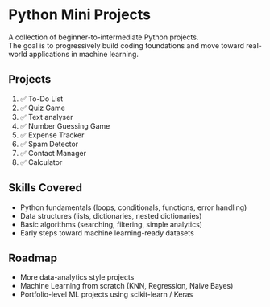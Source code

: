 # Python Mini Projects

A collection of beginner-to-intermediate Python projects.  
The goal is to progressively build coding foundations and move toward real-world applications in machine learning.

## Projects

1. ✅ To-Do List  
2. ✅ Quiz Game
3. ✅ Text analyser
4. ✅ Number Guessing Game  
5. ✅ Expense Tracker  
6. ✅ Spam Detector  
7. ✅ Contact Manager  
8. ✅ Calculator 

## Skills Covered
- Python fundamentals (loops, conditionals, functions, error handling)  
- Data structures (lists, dictionaries, nested dictionaries)  
- Basic algorithms (searching, filtering, simple analytics)  
- Early steps toward machine learning-ready datasets  

## Roadmap
- More data-analytics style projects  
- Machine Learning from scratch (KNN, Regression, Naive Bayes)  
- Portfolio-level ML projects using scikit-learn / Keras
